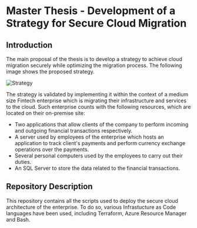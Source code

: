 # Master Thesis - Development of a Strategy for Secure Cloud Migration
## Introduction
The main proposal of the thesis is to develop a strategy to achieve cloud migration securely while optimizing the migration process. The following image shows the proposed strategy.

![Strategy](https://github.com/marina-aa00/TFM/assets/97545805/de4fdbb4-457f-49e0-8bd4-b7e44061b256)




The strategy is validated by implementing it within the context of a medium size Fintech enterprise which is migrating their infrastructure and services to the cloud. Such enterprise counts with the following resources, which are located on their on-premise site: 
- Two applications that allow clients of the company to perform incoming and outgoing financial transactions respectively.
- A server used by employees of the enterprise which hosts an application to track client's payments and perform currency exchange operations over the payments.
- Several personal computers used by the employees to carry out their duties.
- An SQL Server to store the data related to the financial transactions.
## Repository Description 
This repository contains all the scripts used to deploy the secure cloud architecture of the enterprise. To do so, various Infrastucture as Code languages have been used, including Terraform, Azure Resource Manager and Bash.  

